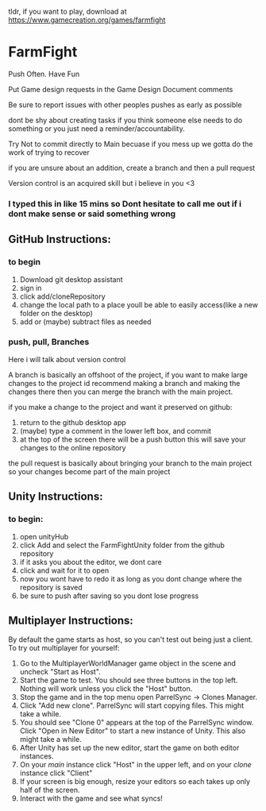 tldr, if you want to play, download at https://www.gamecreation.org/games/farmfight

# FarmFight

Push Often. Have Fun

Put Game design requests in the Game Design Document comments

Be sure to report issues with other peoples pushes as early as possible

dont be shy about creating tasks if you think someone else needs to do something or you just need a reminder/accountability.

Try Not to commit directly to Main becuase if you mess up we gotta do the work of trying to recover 

if you are unsure about an addition, create a branch and then a pull request

Version control is an acquired skill but i believe in you <3

### I typed this in like 15 mins so Dont hesitate to call me out if i dont make sense or said something wrong



## GitHub Instructions:

### to begin

1. Download git desktop assistant
2. sign in
3. click add/cloneRepository
4. change the local path to a place youll be able to easily access(like a new folder on the desktop)
5. add or (maybe) subtract files as needed



### push, pull, Branches

Here i will talk about version control

A branch is basically an offshoot of the project, 
if you want to make large changes to the project id recommend making a branch and making the changes there
then you can merge the branch with the main project.

if you make a change to the project and want it preserved on github:
1. return to the github desktop app
2. (maybe) type a comment in the lower left box, and commit
3. at the top of the screen there will be a push button this will save your changes to the online repository


the pull request is basically about bringing your branch to the main project 
so your changes become part of the main project




## Unity Instructions:

### to begin:


1. open unityHub
2. click Add and select the FarmFightUnity folder from the github repository
3. if it asks you about the editor, we dont care
3. click and wait for it to open
4. now you wont have to redo it as long as you dont change where the repository is saved
5. be sure to push after saving so you dont lose progress



## Multiplayer Instructions:

By default the game starts as host, so you can't test out being just a client. To try out multiplayer for yourself:

1. Go to the MultiplayerWorldManager game object in the scene and uncheck "Start as Host".
2. Start the game to test. You should see three buttons in the top left. Nothing will work unless you click the "Host" button.
3. Stop the game and in the top menu open ParrelSync -> Clones Manager.
4. Click "Add new clone". ParrelSync will start copying files. This might take a while.
5. You should see "Clone 0" appears at the top of the ParrelSync window. Click "Open in New Editor" to start a new instance of Unity. This also might take a while.
6. After Unity has set up the new editor, start the game on both editor instances.
7. On your *main* instance click "Host" in the upper left, and on your *clone* instance click "Client"
8. If your screen is big enough, resize your editors so each takes up only half of the screen.
9. Interact with the game and see what syncs!
